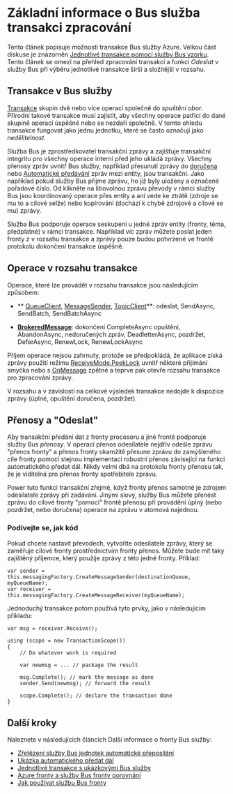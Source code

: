 <properties 
    pageTitle="Služba Bus transakce | Microsoft Azure" 
    description="Základní informace o Bus služby Azure jednotlivé transakce a pošlete prostřednictvím" 
    services="service-bus" 
    documentationCenter=".net" 
    authors="sethmanheim" 
    manager="timlt" 
    editor=""/>

<tags
    ms.service="service-bus"
    ms.devlang="na"
    ms.topic="article"
    ms.tgt_pltfrm="na"
    ms.workload="na" 
    ms.date="10/04/2016"
    ms.author="clemensv;sethm"/>

# <a name="overview-of-service-bus-transaction-processing"></a>Základní informace o Bus služba transakci zpracování

Tento článek popisuje možnosti transakce Bus služby Azure. Velkou část diskuse je znázorněn [Jednotlivé transakce pomocí služby Bus vzorku](https://github.com/Azure-Samples/azure-servicebus-messaging-samples/tree/master/AtomicTransactions). Tento článek se omezí na přehled zpracování transakcí a funkci *Odeslat* v služby Bus při výběru jednotlivé transakce širší a složitější v rozsahu.

## <a name="transactions-in-service-bus"></a>Transakce v Bus služby

[Transakce](https://github.com/Azure-Samples/azure-servicebus-messaging-samples/tree/master/AtomicTransactions#what-are-transactions) skupin dvě nebo více operací společně do *spuštění obor*. Přírodní takové transakce musí zajistit, aby všechny operace patřící do dané skupině operací úspěšné nebo se nezdaří společně. V tomto ohledu transakce fungovat jako jednu jednotku, které se často označují jako *nedělitelnost*. 

Služba Bus je zprostředkovatel transakční zprávy a zajišťuje transakční integritu pro všechny operace interní před jeho ukládá zprávy. Všechny přenosy zpráv uvnitř Bus služby, například přesunutí zprávy do [doručena](service-bus-dead-letter-queues.md) nebo [Automatické předávání](service-bus-auto-forwarding.md) zpráv mezi entity, jsou transakční. Jako například pokud služby Bus přijme zprávu, ho již byly uloženy a označené pořadové číslo. Od klikněte na libovolnou zprávu převody v rámci služby Bus jsou koordinovaný operace přes entity a ani vede ke ztrátě (zdroje se mu to a cílové selže) nebo kopírování (dochází k chybě zdrojové a cílové se mu) zprávy.

Služba Bus podporuje operace seskupení u jedné zpráv entity (fronty, téma, předplatné) v rámci transakce. Například víc zpráv můžete poslat jeden fronty z v rozsahu transakce a zprávy pouze budou potvrzené ve frontě protokolu dokončení transakce úspěšně.

## <a name="operations-within-a-transaction-scope"></a>Operace v rozsahu transakce 

Operace, které lze provádět v rozsahu transakce jsou následujícím způsobem:

- ** [QueueClient](https://msdn.microsoft.com/library/azure/microsoft.servicebus.messaging.queueclient.aspx), [MessageSender](https://msdn.microsoft.com/library/azure/microsoft.servicebus.messaging.messagesender.aspx), [TopicClient](https://msdn.microsoft.com/library/azure/microsoft.servicebus.messaging.topicclient.aspx)**: odeslat, SendAsync, SendBatch, SendBatchAsync 

- **[BrokeredMessage](https://msdn.microsoft.com/library/azure/microsoft.servicebus.messaging.brokeredmessage.aspx)**: dokončení CompleteAsync opuštění, AbandonAsync, nedoručených zpráv, DeadletterAsync, pozdržet, DeferAsync, RenewLock, RenewLockAsync 

Příjem operace nejsou zahrnuty, protože se předpokládá, že aplikace získá zprávy použití režimu [ReceiveMode.PeekLock](https://msdn.microsoft.com/library/azure/microsoft.servicebus.messaging.receivemode.aspx) uvnitř některé přijímání smyčka nebo s [OnMessage](https://msdn.microsoft.com/library/azure/dn369601.aspx) zpětné a teprve pak otevře rozsahu transakce pro zpracování zprávy.

V rozsahu a v závislosti na celkové výsledek transakce nedojde k dispozice zprávy (úplné, opuštění doručena, pozdržet).

## <a name="transfers-and-send-via"></a>Přenosy a "Odeslat"

Aby transakční předání dat z fronty procesoru a jiné frontě podporuje služby Bus *přenosy*. V operaci přenos odesílatele nejdřív odešle zprávu "přenos fronty" a přenos fronty okamžitě přesune zprávu do zamýšleného cíle fronty pomocí stejnou implementaci robustní přenos závisející na funkci automatického předat dál. Nikdy velmi dbá na protokolu fronty přenosu tak, že je viditelná pro přenos fronty spotřebitele zprávu.

Power tuto funkci transakční zřejmé, když fronty přenos samotné je zdrojem odesílatele zprávy při zadávání. Jinými slovy, služby Bus můžete přenést zprávu do cílové fronty "pomocí" frontě přenosu při provádění úplný (nebo pozdržet, nebo doručena) operace na zprávu v atomová najednou. 

### <a name="see-it-in-code"></a>Podívejte se, jak kód

Pokud chcete nastavit převodech, vytvoříte odesílatele zprávy, který se zaměřuje cílové fronty prostřednictvím fronty přenos. Můžete bude mít taky zajištěný příjemce, který použije zprávy z této jedné fronty. Příklad:

```
var sender = this.messagingFactory.CreateMessageSender(destinationQueue, myQueueName);
var receiver = this.messagingFactory.CreateMessageReceiver(myQueueName);
```

Jednoduchý transakce potom používá tyto prvky, jako v následujícím příkladu:

```
var msg = receiver.Receive();

using (scope = new TransactionScope())
{
    // Do whatever work is required 

    var newmsg = ... // package the result 

    msg.Complete(); // mark the message as done
    sender.Send(newmsg); // forward the result

    scope.Complete(); // declare the transaction done
} 
```

## <a name="next-steps"></a>Další kroky

Naleznete v následujících článcích Další informace o fronty Bus služby:

- [Zřetězení služby Bus jednotek automatické přeposílání](service-bus-auto-forwarding.md)
- [Ukázka automatického předat dál](https://github.com/Azure-Samples/azure-servicebus-messaging-samples/tree/master/AutoForward)
- [Jednotlivé transakce s ukázkovými Bus služby](https://github.com/Azure-Samples/azure-servicebus-messaging-samples/tree/master/AtomicTransactions)
- [Azure fronty a služby Bus fronty porovnání](service-bus-azure-and-service-bus-queues-compared-contrasted.md)
- [Jak používat službu Bus fronty](service-bus-dotnet-get-started-with-queues.md)